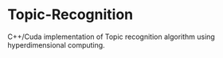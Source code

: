 # Topic-Recognition
C++/Cuda implementation of Topic recognition algorithm using hyperdimensional computing.
